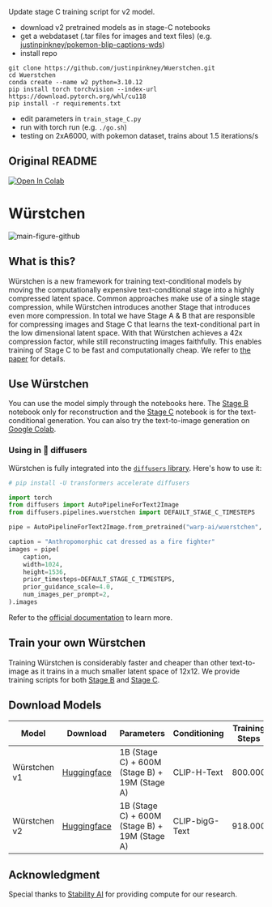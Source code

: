 Update stage C training script for v2 model.

- download v2 pretrained models as in stage-C notebooks
- get a webdataset (.tar files for images and text files) (e.g. [justinpinkney/pokemon-blip-captions-wds](https://huggingface.co/datasets/justinpinkney/pokemon-blip-captions-wds))
- install repo

```
git clone https://github.com/justinpinkney/Wuerstchen.git
cd Wuerstchen
conda create --name w2 python=3.10.12
pip install torch torchvision --index-url https://download.pytorch.org/whl/cu118
pip install -r requirements.txt
```

- edit parameters in `train_stage_C.py`
- run with torch run (e.g. `./go.sh`)
- testing on 2xA6000, with pokemon dataset, trains about 1.5 iterations/s


## Original README


[![Open In Colab](https://colab.research.google.com/assets/colab-badge.svg)](https://colab.research.google.com/drive/1KeN407dItcjLcWdMLrByZ8mPa1MT2_DJ?usp=sharing)
# Würstchen
![main-figure-github](https://github.com/dome272/wuerstchen/assets/61938694/cc811cfd-c603-4767-bdc7-4cd1539daa35)


## What is this?
Würstchen is a new framework for training text-conditional models by moving the computationally expensive text-conditional stage into a highly compressed latent space. Common approaches make use of a single stage compression, while Würstchen introduces another Stage that introduces even more compression. In total we have Stage A & B that are responsible for compressing images and Stage C that learns the text-conditional part in the low dimensional latent space. With that Würstchen achieves a 42x compression factor, while still reconstructing images faithfully. This enables training of Stage C to be fast and computationally cheap. We refer to [the paper](https://arxiv.org/abs/2306.00637) for details.

## Use Würstchen
You can use the model simply through the notebooks here. The [Stage B](https://github.com/dome272/wuerstchen/blob/main/w%C3%BCrstchen-stage-B.ipynb) notebook only for reconstruction and the [Stage C](https://github.com/dome272/wuerstchen/blob/main/w%C3%BCrstchen-stage-C.ipynb) notebook is for the text-conditional generation. You can also try the text-to-image generation on [Google Colab](https://colab.research.google.com/drive/1KeN407dItcjLcWdMLrByZ8mPa1MT2_DJ?usp=sharing).

### Using in 🧨 diffusers

Würstchen is fully integrated into the [`diffusers` library](https://huggingface.co/docs/diffusers). Here's how to use it:

```python
# pip install -U transformers accelerate diffusers

import torch
from diffusers import AutoPipelineForText2Image
from diffusers.pipelines.wuerstchen import DEFAULT_STAGE_C_TIMESTEPS

pipe = AutoPipelineForText2Image.from_pretrained("warp-ai/wuerstchen", torch_dtype=torch.float16).to("cuda")

caption = "Anthropomorphic cat dressed as a fire fighter"
images = pipe(
    caption,
    width=1024,
    height=1536,
    prior_timesteps=DEFAULT_STAGE_C_TIMESTEPS,
    prior_guidance_scale=4.0,
    num_images_per_prompt=2,
).images
```

Refer to the [official documentation](https://huggingface.co/docs/diffusers/main/en/api/pipelines/wuerstchen) to learn more.

## Train your own Würstchen
Training Würstchen is considerably faster and cheaper than other text-to-image as it trains in a much smaller latent space of 12x12.
We provide training scripts for both [Stage B](https://github.com/dome272/wuerstchen/blob/main/train_stage_B.py) and [Stage C](https://github.com/dome272/wuerstchen/blob/main/train_stage_C.py).

## Download Models
| Model           | Download                                             | Parameters      | Conditioning                       | Training Steps | Resolution |
|-----------------|------------------------------------------------------|-----------------|------------------------------------|--------------------|------|
| Würstchen v1    | [Huggingface](https://huggingface.co/dome272/wuerstchen) | 1B (Stage C) + 600M (Stage B) + 19M (Stage A)  | CLIP-H-Text | 800.000| 512x512 |
| Würstchen v2    | [Huggingface](https://huggingface.co/dome272/wuerstchen) | 1B (Stage C) + 600M (Stage B) + 19M (Stage A)  | CLIP-bigG-Text | 918.000| 1024x1024 |

## Acknowledgment
Special thanks to [Stability AI](https://stability.ai/) for providing compute for our research.
